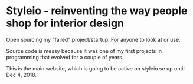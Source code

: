 # Styleio - reinventing the way people shop for interior design

Open sourcing my "failed" project/startup. For anyone to look at or use. 

Source code is messy because it was one of my first projects in programming that evolved for a couple of years. 

This is the main website, which is going to be active on styleio.se up until Dec 4, 2018.

